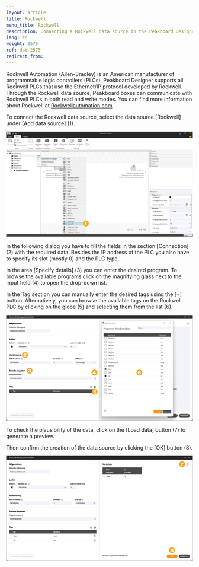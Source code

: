 ```yaml
---
layout: article
title: Rockwell
menu_title: Rockwell
description: Connecting a Rockwell data source in the Peakboard Designer
lang: en
weight: 2575
ref: dat-2575
redirect_from:
---
```

Rockwell Automation (Allen-Bradley) is an American manufacturer of programmable logic controllers (PLCs).
Peakboard Designer supports all Rockwell PLCs that use the Ethernet/IP protocol developed by Rockwell.
Through the Rockwell data source, Peakboard boxes can communicate with Rockwell PLCs in both read and write modes.
You can find more information about Rockwell at [Rockwellautomation.com](https://rockwellautomation.custhelp.com/).

To connect the Rockwell data source, select the data source [Rockwell] under [Add data source] (1).

![Add Rockwell data source](/assets/images/data-sources/rockwell/de_rockwell-add.png)

In the following dialog you have to fill the fields in the section [Connection] (2) with the required data. Besides the IP address of the PLC you also have to specify its slot (mostly 0) and the PLC type.

In the area [Specify details] (3) you can enter the desired program.
To browse the available programs click on the magnifying glass next to the input field (4) to open the drop-down list.

In the Tag section you can manually enter the desired tags using the [+] button.
Alternatively, you can browse the available tags on the Rockwell PLC by clicking on the globe (5) and selecting them from the list (6).

![Configure Rockwell data source](/assets/images/data-sources/rockwell/de_rockwell-config-01.png)

To check the plausibility of the data, click on the [Load data] button (7) to generate a preview.

Then confirm the creation of the data source by clicking the [OK] button (8).

![Configure Rockwell data source](/assets/images/data-sources/rockwell/de_rockwell-config-02.png)